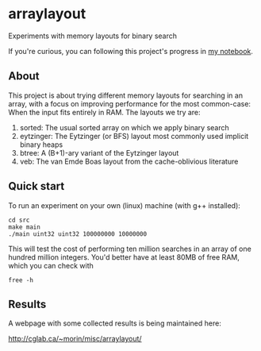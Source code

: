 # arraylayout
Experiments with memory layouts for binary search

If  you're curious, you can following this project's progress in
[my notebook](http://nbviewer.ipython.org/github/patmorin/arraylayout/blob/master/src/arraylayouts.ipynb).

## About
This project is about trying different memory layouts for searching in an array, with a focus on improving performance for the most common-case: When the input fits entirely in RAM. The layouts we try are:

1. sorted: The usual sorted array on which we apply binary search
2. eytzinger: The Eytzinger (or BFS) layout most commonly used implicit binary heaps
3. btree: A (B+1)-ary variant of the Eytzinger layout
4. veb: The van Emde Boas layout from the cache-oblivious literature

## Quick start
To run an experiment on your own (linux) machine (with g++ installed):

    cd src
    make main
    ./main uint32 uint32 100000000 10000000

This will test the cost of performing ten million searches in an array of one hundred million integers.  You'd better have at least 80MB of free RAM, which you can check with

    free -h

## Results

A webpage with some collected results is being maintained here:

http://cglab.ca/~morin/misc/arraylayout/

